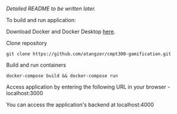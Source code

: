 *Detailed README to be written later.*

To build and run application:

Download Docker and Docker Desktop [here](https://docs.docker.com/get-docker/).

Clone repository 
```
git clone https://github.com/atangzer/cmpt300-gamification.git
```

Build and run containers
```
docker-compose build && docker-compose run
```

Access application by entering the following URL in your browser - localhost:3000

You can access the application's backend at localhost:4000